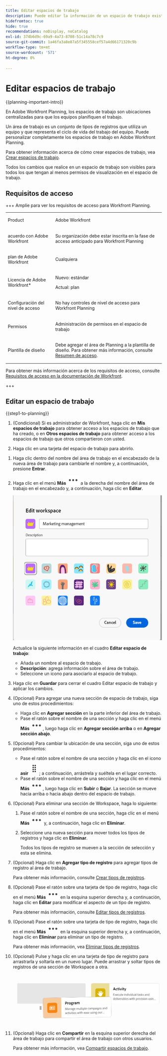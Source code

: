 ```yaml
---
title: Editar espacios de trabajo
description: Puede editar la información de un espacio de trabajo existente, como cambiarle el nombre.
hidefromtoc: true
hide: true
recommendations: noDisplay, noCatalog
exl-id: 374b6d9c-69a9-4a73-8708-51c14a78c7c9
source-git-commit: 1a46fa3a8e87a5f345558cef57a4d66171320c9b
workflow-type: tm+mt
source-wordcount: '571'
ht-degree: 0%

---
```


<!--update the metadata with real information when making this available in TOC and in the left nav-->

# Editar espacios de trabajo

{{planning-important-intro}}

En Adobe Workfront Planning, los espacios de trabajo son ubicaciones centralizadas para que los equipos planifiquen el trabajo.

Un área de trabajo es un conjunto de tipos de registros que utiliza un equipo y que representa el ciclo de vida del trabajo del equipo. Puede personalizar completamente los espacios de trabajo en Adobe Workfront Planning.

Para obtener información acerca de cómo crear espacios de trabajo, vea [Crear espacios de trabajo](/help/quicksilver/planning/architecture/create-workspaces.md).

Todos los cambios que realice en un espacio de trabajo son visibles para todos los que tengan al menos permisos de visualización en el espacio de trabajo.

## Requisitos de acceso

+++ Amplíe para ver los requisitos de acceso para Workfront Planning.

<table style="table-layout:auto">
 <col>
 </col>
 <col>
 </col>
 <tbody>
    <tr>
<tr>
<td>
   <p> Product</p> </td>
   <td>
   <p> Adobe Workfront</p> </td>
  </tr>  
 <td role="rowheader"><p>acuerdo con Adobe Workfront</p></td>
   <td>
<p>Su organización debe estar inscrita en la fase de acceso anticipado para Workfront Planning </p>
   </td>
  </tr>
  <tr>
   <td role="rowheader"><p>plan de Adobe Workfront</p></td>
   <td>
<p>Cualquiera</p>
   </td>
  </tr>
  <tr>
   <td role="rowheader"><p>Licencia de Adobe Workfront*</p></td>
   <td>
   <p>Nuevo: estándar</p>
   <p>Actual: plan</p> 
  </td>
  </tr>

<tr>
   <td role="rowheader"><p>Configuración del nivel de acceso</p></td>
   <td> <p>No hay controles de nivel de acceso para Workfront Planning</p>
</td>
  </tr>

<tr>
   <td role="rowheader"><p>Permisos</p></td>
   <td> <p>Administración de permisos en el espacio de trabajo </p>  
</td>
  </tr>

<tr>
   <td role="rowheader"><p>Plantilla de diseño</p></td>
   <td> <p>Debe agregar el área de Planning a la plantilla de diseño. Para obtener más información, consulte <a href="/help/quicksilver/planning/access/access-overview.md">Resumen de acceso</a>. </p>  
</td>
  </tr>

</tbody>
</table>

Para obtener más información acerca de los requisitos de acceso, consulte [Requisitos de acceso en la documentación de Workfront](/help/quicksilver/administration-and-setup/add-users/access-levels-and-object-permissions/access-level-requirements-in-documentation.md).

+++

## Editar un espacio de trabajo

{{step1-to-planning}}

1. (Condicional) Si es administrador de Workfront, haga clic en **Mis espacios de trabajo** para obtener acceso a los espacios de trabajo que ha creado, o en **Otros espacios de trabajo** para obtener acceso a los espacios de trabajo que otros compartieron con usted. <!--change it to Workspaces I'm on-->

1. Haga clic en una tarjeta del espacio de trabajo para abrirlo.

<!--***********Replace the first step with this:*******

1. (Optional) Click **Show more** to display additional workspaces. The **Show more** link displays only when you have workspaces that display on more than two rows.
1. (Optional) ClicK **Show less** to limit the number of workspaces that display on the screen. 
1. To edit a workspace, do one of the following:

   * Hover over the workspace card, then click the **More** menu ![](assets/more-menu.png) in the upper-right corner of the card, then click **Edit**. 
   * Click a workspace card to open the workspace. 
   
   ***********Add (Conditional) If you clicked a workspace card,**********-->

1. Haga clic dentro del nombre del área de trabajo en el encabezado de la nueva área de trabajo para cambiarle el nombre y, a continuación, presione **Entrar**.
1. Haga clic en el menú **Más** ![](assets/more-menu.png) a la derecha del nombre del área de trabajo en el encabezado y, a continuación, haga clic en **Editar**.

   ![](assets/edit-workspace-box.png)

   Actualice la siguiente información en el cuadro **Editar espacio de trabajo**:

   * Añada un nombre al espacio de trabajo. <!--did they add a label for this field?-->
   * **Descripción**: agrega información sobre el área de trabajo.
   * Seleccione un icono para asociarlo al espacio de trabajo.

1. Haga clic en **Guardar** para cerrar el cuadro Editar espacio de trabajo y aplicar los cambios.

1. (Opcional) Para agregar una nueva sección de espacio de trabajo, siga uno de estos procedimientos:

   * Haga clic en **Agregar sección** en la parte inferior del área de trabajo.
   * Pase el ratón sobre el nombre de una sección y haga clic en el menú **Más** ![](assets/more-menu.png), luego haga clic en **Agregar sección arriba** o en **Agregar sección abajo**.

1. (Opcional) Para cambiar la ubicación de una sección, siga uno de estos procedimientos:

   * Pase el ratón sobre el nombre de una sección y haga clic en el icono **asir** ![](assets/grab-icon.png); a continuación, arrástrela y suéltela en el lugar correcto.
   * Pase el ratón sobre el nombre de una sección y haga clic en el menú **Más** ![](assets/more-menu.png), luego haga clic en **Subir** o **Bajar**. La sección se mueve hacia arriba o hacia abajo dentro del espacio de trabajo.

1. (Opcional) Para eliminar una sección de Workspace, haga lo siguiente:

   1. Pase el ratón sobre el nombre de una sección, haga clic en el menú **Más** ![](assets/more-menu.png) y, a continuación, haga clic en **Eliminar**. <!--add screen shot when UI is final?-->
   1. Seleccione una nueva sección para mover todos los tipos de registros y haga clic en **Eliminar**. <!--check the button name; logged a bug to change it to "Delete" from "Delete section".-->

      Todos los tipos de registro se mueven a la sección de selección y esta se elimina.

1. (Opcional) Haga clic en **Agregar tipo de registro** para agregar tipos de registro al área de trabajo.

   Para obtener más información, consulte [Crear tipos de registros](/help/quicksilver/planning/architecture/create-record-types.md).

1. (Opcional) Pase el ratón sobre una tarjeta de tipo de registro, haga clic en el menú **Más** ![](assets/more-menu.png) en la esquina superior derecha y, a continuación, haga clic en **Editar** para modificar el aspecto de un tipo de registro.

   Para obtener más información, consulte [Editar tipos de registros](/help/quicksilver/planning/architecture/edit-record-types.md).

1. (Opcional) Pase el ratón sobre una tarjeta de tipo de registro, haga clic en el menú **Más** ![](assets/more-menu.png) en la esquina superior derecha y, a continuación, haga clic en **Eliminar** para eliminar un tipo de registro.

   Para obtener más información, vea [Eliminar tipos de registros](/help/quicksilver/planning/architecture/delete-record-types.md).

1. (Opcional) Pulse y haga clic en una tarjeta de tipo de registro para arrastrarla y soltarla en un nuevo lugar. Puede arrastrar y soltar tipos de registros de una sección de Workspace a otra.

   ![](assets/drag-and-drop-record-types-in-a-workspace.png)

1. (Opcional) Haga clic en **Compartir** en la esquina superior derecha del área de trabajo para compartir el área de trabajo con otros usuarios.

   Para obtener más información, vea [Compartir espacios de trabajo](/help/quicksilver/planning/access/share-workspaces.md).

